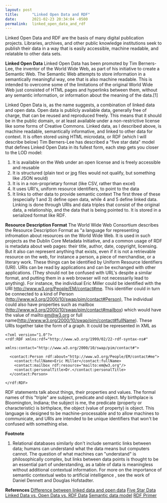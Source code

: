 ```yaml
---
layout: post
title:      "Linked Open Data and RDF"
date:       2021-02-23 20:34:04 -0500
permalink:  linked_open_data_and_rdf
---
```



Linked Open Data and RDF are the basis of many digital publication projects. Libraries, archives, and other public knowledge institutions seek to publish their data in a way that is easily accessible, machine readable, and relatable to other data sets.

**Linked Open Data**
Linked Open Data has been promoted by Tim Berners-Lee, the inventor of the World Wide Web, as part of his initiative to create a Semantic Web. The Semantic Web attempts to store information in a semantically meaningful way, one that is also machine readable. This is intended to overcome some of the limitations of the original World Wide Web just consisted of HTML pages and hyperlinks between them, without any semantic information, or information about the meaning of the data.[1]

Linked Open Data is, as the name suggests, a combination of linked data and open data. Open data is publicly available data, generally free of charge, that can be reused and reproduced freely. This means that it should be in the public domain, or at least available under a non-restrictive license like some forms of Creative Commons. Linked data, as I described above, is machine readable, semantically informative, and linked to other data for context. It is often stored using HTML microdata, or RDF (which I will describe below)  Tim Berners-Lee has described a "five star data" model that defines Linked Open Data in its fullest form, each step gets you closer to the LOD model:

1. It is available on the Web under an open license and is freely accessible and reusable
2. It is structured (plain text or jpg files would not qualify, but something like JSON would)
3. It is in a non-proprietary format (like CSV, rather than excel)
4. It uses URI's, uniform resource identifiers, to point to the data
5. It links to other data to provide semantic context
The first three of these (especially 1 and 3) define open data, while 4 and 5 define linked data. Linking is done through URIs and data triples that consist of the original data, a relationship, and the data that is being pointed to. It is stored in a serialized format like RDF.

**Resource Description Format**
The World Wide Web Consortium describes the Resource Description Format as "a language for representing infromation about resources on the World Wide Web. It is used in such projects as the Dublin Core Metadata Initiative, and a common usage of RDF is metadata about web pages: their title, author, date, copyright, licensing. But it also can represent anything that exists, even if it is not a retrievable resource on the web, for instance a person, a piece of merchandise, or a literary work. These things can be identified by Uniform Resource Identifiers (URI). URIs can be read by applications and can be exchanged with other applications. (They should not be confused with URL's despite a similar format, and putting them in a web browser will not necessarily lead to anything). For instance, the individual Eric Miller could be identified with the URI http://www.w3.org/People/EM/contact#me. This identifier could in turn be connected to a kind of Person (http://www.w3.org/2000/10/swap/pim/contact#Person), The individual could also have properties such as mailbox (http://www.w3.org/2000/10/swap/pim/contact#mailbox) which would have the value of mailto:em@w3.org or full name(http://www.w3.org/2000/10/swap/pim/contact#fullName). These URIs together take the form of a graph. It could be represented in XML as 
```
<?xml version="1.0"?>
<rdf:RDF xmlns:rdf="http://www.w3.org/1999/02/22-rdf-syntax-ns#"
             xmlns:contact="http://www.w3.org/2000/10/swap/pim/contact#">

  <contact:Person rdf:about="http://www.w3.org/People/EM/contact#me">
    <contact:fullName>Eric Miller</contact:fullName>
    <contact:mailbox rdf:resource="mailto:em@w3.org"/>
    <contact:personalTitle>Dr.</contact:personalTitle> 
  </contact:Person>

</rdf:RDF>
```
RDF statements talk about things, their properties and values. The formal names of this "triple" are subject, predicate and object. My birthplace is Bloomington, Indiana; the subject is me, the predicate (property or characteristic) is birthplace, the object (value of property) is object. This language is designed to be machine-processable and to allow machines to communicate, and URIs are intended to be unique identifiers that won't be confused with something else.

**Footnote**
1.  Relational databases similarly don't include semantic links between data; humans can understand what the data means but computers cannot. The question of what machines can "understand" is philosophically complex, but links between data points is thought to be an essential part of understanding, as a table of data is meaningless without additional contextual information. For more on the importance of semantic contextual webs to artificial intelligence , see the work of Daniel Dennett and Douglas Hofstadter.

**References**
[Difference between linked data and open data](https://opendata.stackexchange.com/questions/522/what-is-the-major-difference-between-open-data-and-linked-data)
[Five Star Data](https://5stardata.info/en/)
[Linked Data vs. Open Data vs. RDF Data](http://blog.soton.ac.uk/webteam/2011/07/17/linked-data-vs-open-data-vs-rdf-data/)
[Semantic data model](http://en.wikipedia.org/wiki/Semantic_data_model)
[RDF Primer](https://www.w3.org/TR/rdf-primer/)
